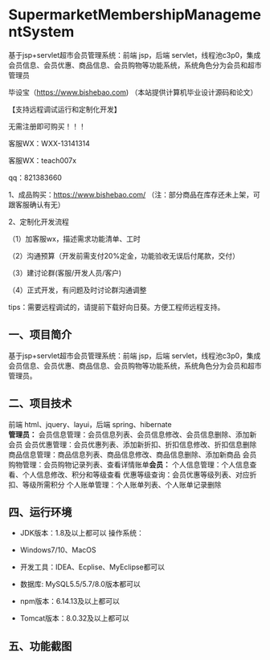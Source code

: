 # SupermarketMembershipManagementSystem
 基于jsp+servlet超市会员管理系统：前端 jsp，后端 servlet，线程池c3p0，集成会员信息、会员优惠、商品信息、会员购物等功能系统，系统角色分为会员和超市管理员

毕设宝（https://www.bishebao.com) （本站提供计算机毕业设计源码和论文）

【支持远程调试运行和定制化开发】

无需注册即可购买！！！

客服WX：WXX-13141314

客服WX：teach007x

qq：821383660


1、成品购买：https://www.bishebao.com/ （注：部分商品在库存还未上架，可跟客服确认有无）

2、定制化开发流程

（1）加客服wx，描述需求功能清单、工时

（2）沟通预算（开发前需支付20%定金，功能验收无误后付尾款，交付）

（3）建讨论群(客服/开发人员/客户)

（4）正式开发，有问题及时讨论群沟通调整

tips：需要远程调试的，请提前下载好向日葵。方便工程师远程支持。
<h2>一、项目简介</h2>
基于jsp+servlet超市会员管理系统：前端 jsp，后端 servlet，线程池c3p0，集成会员信息、会员优惠、商品信息、会员购物等功能系统，系统角色分为会员和超市管理员。
<h2>二、项目技术</h2>
前端 html、jquery、layui，后端 spring、hibernate
<div class="markdown-heading" dir="auto">
<div class="markdown-heading" dir="auto"><strong>管理员：</strong>
会员信息管理：会员信息列表、会员信息修改、会员信息删除、添加新会员
会员优惠管理：会员优惠列表、添加新折扣、折扣信息修改、折扣信息删除
商品信息管理：商品信息列表、商品信息修改、商品信息删除、添加新商品
会员购物管理：会员购物记录列表、查看详情账单<strong>会员：</strong>
个人信息管理：个人信息查看、个人信息修改、积分和等级查看
优惠等级查询：会员优惠等级列表、对应折扣、等级所需积分
个人账单管理：个人账单列表、个人账单记录删除</div>
</div>
<h2>四、运行环境</h2>
<ul dir="auto">
 	<li>
<p dir="auto">JDK版本：1.8及以上都可以 操作系统：</p>
</li>
 	<li>
<p dir="auto">Windows7/10、MacOS</p>
</li>
 	<li>
<p dir="auto">开发工具：IDEA、Ecplise、MyEclipse都可以</p>
</li>
 	<li>
<p dir="auto">数据库: MySQL5.5/5.7/8.0版本都可以</p>
</li>
 	<li>
<p dir="auto">npm版本：6.14.13及以上都可以</p>
</li>
 	<li>
<p dir="auto">Tomcat版本：8.0.32及以上都可以</p>
</li>
</ul>
<h2>五、功能截图</h2>
<img class="aligncenter size-full wp-image" src="https://www.bishebao.com/wp-content/uploads/2024/07/Java毕业设计-基于jsp+servlet超市会员管理系统/result/image_1_1.png" alt="" />
<img class="aligncenter size-full wp-image" src="https://www.bishebao.com/wp-content/uploads/2024/07/Java毕业设计-基于jsp+servlet超市会员管理系统/result/image_2_2.png" alt="" />
<img class="aligncenter size-full wp-image" src="https://www.bishebao.com/wp-content/uploads/2024/07/Java毕业设计-基于jsp+servlet超市会员管理系统/result/image_3_3.png" alt="" />
<img class="aligncenter size-full wp-image" src="https://www.bishebao.com/wp-content/uploads/2024/07/Java毕业设计-基于jsp+servlet超市会员管理系统/result/image_4_4.png" alt="" />
<img class="aligncenter size-full wp-image" src="https://www.bishebao.com/wp-content/uploads/2024/07/Java毕业设计-基于jsp+servlet超市会员管理系统/result/image_5_5.png" alt="" />
<img class="aligncenter size-full wp-image" src="https://www.bishebao.com/wp-content/uploads/2024/07/Java毕业设计-基于jsp+servlet超市会员管理系统/result/image_6_6.png" alt="" />
<img class="aligncenter size-full wp-image" src="https://www.bishebao.com/wp-content/uploads/2024/07/Java毕业设计-基于jsp+servlet超市会员管理系统/result/image_7_7.png" alt="" />
<img class="aligncenter size-full wp-image" src="https://www.bishebao.com/wp-content/uploads/2024/07/Java毕业设计-基于jsp+servlet超市会员管理系统/result/image_8_8.png" alt="" />